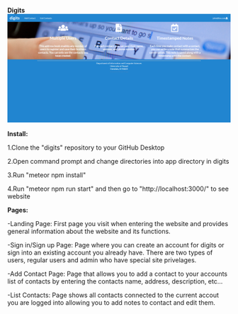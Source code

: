 **Digits**
<img src="doc/landing.png">

**Install:**

1.Clone the "digits" repository to your GitHub Desktop

2.Open command prompt and change directories into app directory in digits

3.Run "meteor npm install"

4.Run "meteor npm run start" and then go to "http://localhost:3000/" to see website

**Pages:**

-Landing Page:
First page you visit when entering the website and provides general information about the website and its functions.

-Sign in/Sign up Page:
Page where you can create an account for digits or sign into an existing account you already have. There are two types of users, regular users and admin who have special site privelages.

-Add Contact Page:
Page that allows you to add a contact to your accounts list of contacts by entering the contacts name, address, description, etc...

-List Contacts:
Page shows all contacts connected to the current accout you are logged into allowing you to add notes to contact and edit them.
